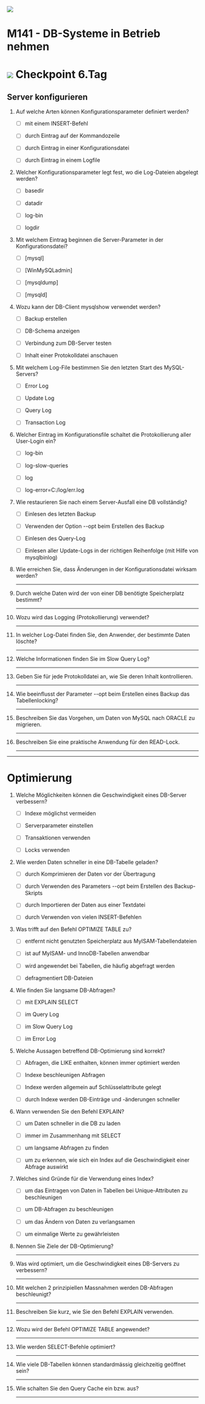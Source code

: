 ![](../x_res/tbz_logo.png)

# M141 - DB-Systeme in Betrieb nehmen


# ![](../x_res/CP.png) Checkpoint 6.Tag


## Server konfigurieren 

1.  Auf welche Arten können Konfigurationsparameter definiert werden?

    - [ ] mit einem INSERT-Befehl

    - [ ] durch Eintrag auf der Kommandozeile

    - [ ] durch Eintrag in einer Konfigurationsdatei

    - [ ] durch Eintrag in einem Logfile

3.  Welcher Konfigurationsparameter legt fest, wo die Log-Dateien abgelegt werden?

    - [ ] basedir

    - [ ] datadir

    - [ ] log-bin

    - [ ] logdir

4.  Mit welchem Eintrag beginnen die Server-Parameter in der Konfigurationsdatei?

    - [ ] [mysql]

    - [ ] [WinMySQLadmin]

    - [ ] [mysqldump]

    - [ ] [mysqld]

5.  Wozu kann der DB-Client mysqlshow verwendet werden?

    - [ ] Backup erstellen

    - [ ] DB-Schema anzeigen

    - [ ] Verbindung zum DB-Server testen

    - [ ] Inhalt einer Protokolldatei anschauen

6.  Mit welchem Log-File bestimmen Sie den letzten Start des MySQL-Servers?

    - [ ] Error Log

    - [ ] Update Log

    - [ ] Query Log

	 - [ ] Transaction Log
	 
1.  Welcher Eintrag im Konfigurationsfile schaltet die Protokollierung aller User-Login ein?

    - [ ] log-bin

    - [ ] log-slow-queries

    - [ ] log

    - [ ] log-error=C:/log/err.log

2.  Wie restaurieren Sie nach einem Server-Ausfall eine DB vollständig?

    - [ ] Einlesen des letzten Backup

    - [ ] Verwenden der Option --opt beim Erstellen des Backup

    - [ ] Einlesen des Query-Log

    - [ ] Einlesen aller Update-Logs in der richtigen Reihenfolge (mit Hilfe von mysqlbinlog)


3.  Wie erreichen Sie, dass Änderungen in der Konfigurationsdatei wirksam werden?

    ___   
      

4.  Durch welche Daten wird der von einer DB benötigte Speicherplatz bestimmt?

    ___   
      

5.  Wozu wird das Logging (Protokollierung) verwendet?

    ___   
      

6.  In welcher Log-Datei finden Sie, den Anwender, der bestimmte Daten löschte?

    ___   
      

7.  Welche Informationen finden Sie im Slow Query Log?

    ___   
      

8.  Geben Sie für jede Protokolldatei an, wie Sie deren Inhalt kontrollieren.

    ___   
      

9.  Wie beeinflusst der Parameter --opt beim Erstellen eines Backup das Tabellenlocking?

    ___   
      

10. Beschreiben Sie das Vorgehen, um Daten von MySQL nach ORACLE zu migrieren.

    ___   
      

11. Beschreiben Sie eine praktische Anwendung für den READ-Lock.

    ___   
    
    
---



# Optimierung

1.  Welche Möglichkeiten können die Geschwindigkeit eines DB-Server verbessern?

    - [ ] Indexe möglichst vermeiden

    - [ ] Serverparameter einstellen

    - [ ] Transaktionen verwenden

    - [ ] Locks verwenden

2.  Wie werden Daten schneller in eine DB-Tabelle geladen?

    - [ ] durch Komprimieren der Daten vor der Übertragung

    - [ ] durch Verwenden des Parameters --opt beim Erstellen des Backup-Skripts

    - [ ] durch Importieren der Daten aus einer Textdatei

    - [ ] durch Verwenden von vielen INSERT-Befehlen

3.  Was trifft auf den Befehl OPTIMIZE TABLE zu?

    - [ ] entfernt nicht genutzten Speicherplatz aus MyISAM-Tabellendateien

    - [ ] ist auf MyISAM- und InnoDB-Tabellen anwendbar

    - [ ] wird angewendet bei Tabellen, die häufig abgefragt werden

    - [ ] defragmentiert DB-Dateien

4.  Wie finden Sie langsame DB-Abfragen?

    - [ ] mit EXPLAIN SELECT

    - [ ] im Query Log

    - [ ] im Slow Query Log

    - [ ] im Error Log

5.  Welche Aussagen betreffend DB-Optimierung sind korrekt?

    - [ ] Abfragen, die LIKE enthalten, können immer optimiert werden

    - [ ] Indexe beschleunigen Abfragen

    - [ ] Indexe werden allgemein auf Schlüsselattribute gelegt

    - [ ] durch Indexe werden DB-Einträge und -änderungen schneller
    
1.  Wann verwenden Sie den Befehl EXPLAIN?

    - [ ] um Daten schneller in die DB zu laden

    - [ ] immer im Zusammenhang mit SELECT

    - [ ] um langsame Abfragen zu finden

    - [ ] um zu erkennen, wie sich ein Index auf die Geschwindigkeit einer Abfrage auswirkt

1.  Welches sind Gründe für die Verwendung eines Index?

    - [ ] um das Eintragen von Daten in Tabellen bei Unique-Attributen zu beschleunigen

    - [ ] um DB-Abfragen zu beschleunigen

    - [ ] um das Ändern von Daten zu verlangsamen

    - [ ] um einmalige Werte zu gewährleisten
    
1.  Nennen Sie Ziele der DB-Optimierung?

    ___   
      

2.  Was wird optimiert, um die Geschwindigkeit eines DB-Servers zu verbessern?

    ___   
      

3.  Mit welchen 2 prinzipiellen Massnahmen werden DB-Abfragen beschleunigt?

    ___   
      

4.  Beschreiben Sie kurz, wie Sie den Befehl EXPLAIN verwenden.

    ___   
      

5.  Wozu wird der Befehl OPTIMIZE TABLE angewendet?

    ___   
      

6.  Wie werden SELECT-Befehle optimiert?

    ___   
      

7.  Wie viele DB-Tabellen können standardmässig gleichzeitig geöffnet sein?

    ___   
      

8.  Wie schalten Sie den Query Cache ein bzw. aus?

    ___   
      

